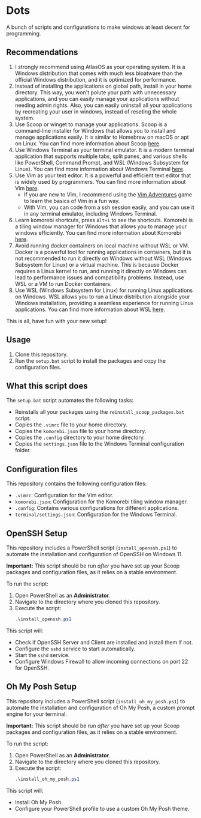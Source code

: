 # Dots

A bunch of scripts and configurations to make windows at least decent for programming.

## Recommendations
1. I strongly recommend using AtlasOS as your operating system. It is a Windows distribution that comes with much less bloatware than the official Windows distribution, and it is optimized for performance.
2. Instead of installing the applications on global path, install in your home directory. This way, you won't polute your path with unnecessary applications, and you can easily manage your applications without needing admin rights. Also, you can easily uninstall all your applications by recreating your user in windows, instead of reseting the whole system.
3. Use Scoop or winget to manage your applications. Scoop is a command-line installer for Windows that allows you to install and manage applications easily. It is similar to Homebrew on macOS or apt on Linux. You can find more information about Scoop [here](https://scoop.sh/).
4. Use Windows Terminal as your terminal emulator. It is a modern terminal application that supports multiple tabs, split panes, and various shells like PowerShell, Command Prompt, and WSL (Windows Subsystem for Linux). You can find more information about Windows Terminal [here](https://aka.ms/terminal).
5. Use Vim as your text editor. It is a powerful and efficient text editor that is widely used by programmers. You can find more information about Vim [here](https://www.vim.org/).
    * If you are new to Vim, I recommend using the [Vim Adventures](https://vim-adventures.com/) game to learn the basics of Vim in a fun way.
    * With Vim, you can code from a ssh session easily, and you can use it in any terminal emulator, including Windows Terminal.
6. Learn komorebi shortcuts, press `Alt+i` to see the shortcuts. Komorebi is a tiling window manager for Windows that allows you to manage your windows efficiently. You can find more information about Komorebi [here](https://lgug2z.github.io/komorebi/).
7. Avoid running docker containers on local machine without WSL or VM. Docker is a powerful tool for running applications in containers, but it is not recommended to run it directly on Windows without WSL (Windows Subsystem for Linux) or a virtual machine. This is because Docker requires a Linux kernel to run, and running it directly on Windows can lead to performance issues and compatibility problems. Instead, use WSL or a VM to run Docker containers.
8. Use WSL (Windows Subsystem for Linux) for running Linux applications on Windows. WSL allows you to run a Linux distribution alongside your Windows installation, providing a seamless experience for running Linux applications. You can find more information about WSL [here](https://docs.microsoft.com/en-us/windows/wsl/).

This is all, have fun with your new setup!


## Usage

1. Clone this repository.
2. Run the `setup.bat` script to install the packages and copy the configuration files.

## What this script does

The `setup.bat` script automates the following tasks:

- Reinstalls all your packages using the `reinstall_scoop_packages.bat` script.
- Copies the `.vimrc` file to your home directory.
- Copies the `komorebi.json` file to your home directory.
- Copies the `.config` directory to your home directory.
- Copies the `settings.json` file to the Windows Terminal configuration folder.

## Configuration files

This repository contains the following configuration files:

- `.vimrc`: Configuration for the Vim editor.
- `komorebi.json`: Configuration for the Komorebi tiling window manager.
- `.config`: Contains various configurations for different applications.
- `terminal/settings.json`: Configuration for the Windows Terminal.

## OpenSSH Setup

This repository includes a PowerShell script (`install_openssh.ps1`) to automate the installation and configuration of OpenSSH on Windows 11.

**Important:** This script should be run *after* you have set up your Scoop packages and configuration files, as it relies on a stable environment.

To run the script:

1. Open PowerShell as an **Administrator**.
2. Navigate to the directory where you cloned this repository.
3. Execute the script:
   ```powershell
   .\install_openssh.ps1
   ```

This script will:
- Check if OpenSSH Server and Client are installed and install them if not.
- Configure the `sshd` service to start automatically.
- Start the `sshd` service.
- Configure Windows Firewall to allow incoming connections on port 22 for OpenSSH.

## Oh My Posh Setup

This repository includes a PowerShell script (`install_oh_my_posh.ps1`) to automate the installation and configuration of Oh My Posh, a custom prompt engine for your terminal.

**Important:** This script should be run *after* you have set up your Scoop packages and configuration files, as it relies on a stable environment.

To run the script:

1. Open PowerShell as an **Administrator**.
2. Navigate to the directory where you cloned this repository.
3. Execute the script:
   ```powershell
   .\install_oh_my_posh.ps1
   ```

This script will:
- Install Oh My Posh.
- Configure your PowerShell profile to use a custom Oh My Posh theme.
